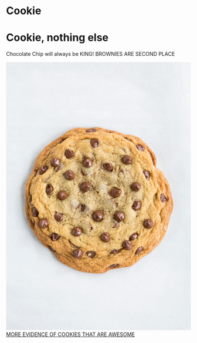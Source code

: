 # Cookie
<html>
<head>
  <title>My page devoted to my love of cookies and a little bit of brownie slander</title>
</head>
<body>

  <h1>Cookie, nothing else</h1>

  <p>
Chocolate Chip will always be KING!
BROWNIES ARE SECOND PLACE
  </p>
<img src="Cookie.jpg">
<a href="https://crumblcookies.com" target="_blank">MORE EVIDENCE OF COOKIES THAT ARE AWESOME</a>

</body>  
</html>
